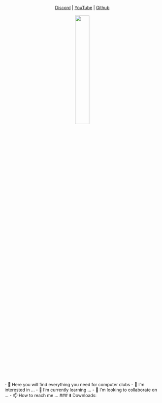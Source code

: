 <p align='center'>
  <a href="https://discord.gg/kaneki">Discord</a> |
  <a href="https://www.youtube.com/channel/UC-XII5SSqbMOF1UX3N0Gl8g" >YouTube</a> |
  <a href="https://github.com/KanekiWeb">Github</a><br><br>
  <img src="https://thumbs.gfycat.com/ActiveGloomyGuernseycow-size_restricted.gif" style="width: 30%" >
</p>
- 👋 Here you will find everything you need for computer clubs
- 👀 I’m interested in ...
- 🌱 I’m currently learning ...
- 💞️ I’m looking to collaborate on ...
- 📫 How to reach me ...
### ⬇️ Downloads:
<!---
meteor2024/meteor2024 is a ✨ special ✨ repository because its `README.md` (this file) appears on your GitHub profile.
You can click the Preview link to take a look at your changes.
--->
